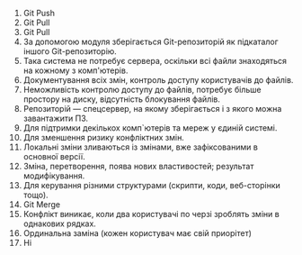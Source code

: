 1. Git Push
2. Git Pull
3. Git Pull
4. За допомогою модуля зберігається Git-репозиторій як підкаталог іншого Git-репозиторію.
5. Така система не потребує сервера, оскільки всі файли знаходяться на кожному з комп'ютерів.
6. Документування всіх змін, контроль доступу користувачів до файлів.
7. Неможливість контролю доступу до файлів, потребує більше простору на диску, відсутність блокування файлів.
8. Репозиторій — спецсервер, на якому зберігається і з якого можна завантажити ПЗ.
9. Для підтримки декількох комп`ютерів та мереж у єдиній системі.
10. Для зменшення ризику конфліктних змін.
11. Локальні зміни зливаються із змінами, вже зафіксованими в основної версії.
12. Зміна, перетворення, поява нових властивостей; результат модифікування.
13. Для керування різними структурами (скрипти, коди, веб-сторінки тощо).
14. Git Merge
15. Конфлікт виникає, коли два користувачі по черзі зроблять зміни в однакових рядках.
16. Ординальна заміна (кожен користувач має свій приорітет)
17. Ні
